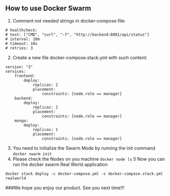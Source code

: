 ## How to use Docker Swarm

1. Comment not needed strings in docker-compose file:
``` 
# healthcheck: 
# test: ["CMD", "curl", "-f", "http://backend:8081/api/status"]
# interval: 10m
# timeout: 10s
# retries: 3
```
2. Create a new file docker-compose.stack.yml with such content:
``` 
version: "3"
services:
	frontend:
		deploy:
			replicas: 2
			placement:
				constraints: [node.role == manager]
	backend:
		deploy:
			replicas: 2
			placement:
				constraints: [node.role == manager]
	mongo:
		deploy:
			replicas: 1
			placement:
				constraints: [node.role == manager]
``` 
3. You need to initialize the Swarm Mode by running the init command
```docker swarm init```
4. Please check the Nodes on you machine
```docker node ls``` 
5 Now you can run the docker swarm Real World application
```
docker stack deploy -c docker-compose.yml -c docker-compose.stack.yml realworld
```

###We hope you enjoy our product. See you next time!!! 
